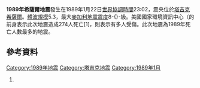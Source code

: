 **1989年希薩爾地震**發生在1989年1月22日[世界協調時間](https://zh.wikipedia.org/wiki/世界標準時間 "wikilink")23:02，震央位於[塔吉克](https://zh.wikipedia.org/wiki/塔吉克 "wikilink")[希薩爾](https://zh.wikipedia.org/wiki/希薩爾 "wikilink")。[體波規模](https://zh.wikipedia.org/wiki/體波規模 "wikilink")5.3，最大[麥加利地震震度](https://zh.wikipedia.org/wiki/麥加利地震震度 "wikilink")8-{}-級。美國國家環境資訊中心（的前身表示此次地震造成274人死亡\[1\]，則表示有多人受傷。此次地震為1989年死亡人數最多的地震。

## 參考資料

[Category:1989年地震](https://zh.wikipedia.org/wiki/Category:1989年地震 "wikilink")
[Category:塔吉克地震](https://zh.wikipedia.org/wiki/Category:塔吉克地震 "wikilink")
[Category:1989年1月](https://zh.wikipedia.org/wiki/Category:1989年1月 "wikilink")

1.